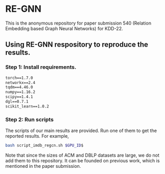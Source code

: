 
# RE-GNN
This is the anonymous repository for paper submission 540 (Relation Embedding based Graph Neural Networks) for KDD-22.

## Using RE-GNN respository to reproduce the results.

### Step 1: Install requirements.

```txt
torch==1.7.0
networkx==2.4
tqdm==4.46.0
numpy==1.16.2
scipy==1.4.1
dgl==0.7.1
scikit_learn==1.0.2
```


### Step 2: Run scripts

The scripts of our main results are provided.
Run one of them to get the reported results.
For example, 

```bash
bash script_imdb_regcn.sh $GPU_ID$
```


Note that since the sizes of ACM and DBLP datasets are large, we do not add them to this repository.
It can be founded on previous work, which is mentioned in the paper submission.

<!-- 
|       |DBLP   |       |ACM    |       |IMDB   |       |
|---    |---    |---    |---    |---    |---    |---    |
|RE-GAT |94.43  |94.83  |93.65  |93.57  |61.04  |61.34  |
|RE-GCN |95.52  |95.81  |94.54  |94.47  |61.54  |61.83  | -->